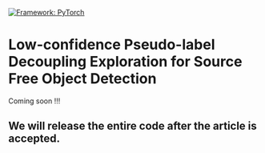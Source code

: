[![Framework: PyTorch](https://img.shields.io/badge/Framework-PyTorch-orange.svg)](https://pytorch.org/)
# Low-confidence Pseudo-label Decoupling Exploration for Source Free Object Detection

Coming soon !!!

## We will release the entire code after the article is accepted.
